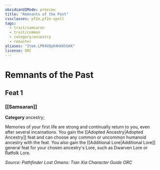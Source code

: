 ```yaml
---
obsidianUIMode: preview
title: "Remnants of the Past"
cssclasses: pf2e,pf2e-spell
tags:
  - trait/samsaran
  - trait/common
  - category/ancestry
  - remaster
aliases: "Item.LPR4VDpR4HXKhGKK"
license: ORC
---
```

# Remnants of the Past
## Feat 1
### [[Samsaran]]

**Category** ancestry; 




Memories of your first life are strong and continually return to you, even after several incarnations. You gain the [[Adopted Ancestry|Adopted Ancestry]] feat and can choose any common or uncommon humanoid ancestry with the feat. You also gain the [[Additional Lore|Additional Lore]] general feat for your chosen ancestry's Lore, such as Dwarven Lore or Ratfolk Lore.

*Source: Pathfinder Lost Omens: Tian Xia Character Guide*
*ORC*